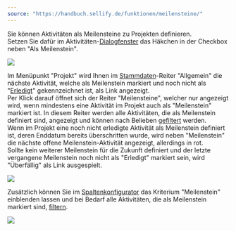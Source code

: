 ```yaml
---
source: "https://handbuch.sellify.de/funktionen/meilensteine/"
---
```

Sie können Aktivitäten als Meilensteine zu Projekten definieren.  
Setzen Sie dafür im Aktivitäten-[Dialogfenster](https://handbuch.sellify.de/allgemein/benutzeroberfl%C3%A4che/ "Begriffe aus sellify, Aufbau von sellify") das Häkchen in der Checkbox neben "Als Meilenstein".

![](https://image.jimcdn.com/app/cms/image/transf/dimension=690x10000:format=jpg/path/s42eb4d670de94a65/image/icae9875541f1f1fd/version/1614093003/image.jpg)

Im Menüpunkt "Projekt" wird Ihnen im [Stammdaten](https://handbuch.sellify.de/allgemein/benutzeroberfl%C3%A4che/ "Begriffe aus sellify, Aufbau von sellify")\-Reiter "Allgemein" die nächste Aktivität, welche als Meilenstein markiert und noch nicht als "[Erledigt](https://handbuch.sellify.de/funktionen/erledigt-funktion/ "\"Erledigt\"-Funktion")" gekennzeichnet ist, als Link angezeigt.  
Per Klick darauf öffnet sich der Reiter "Meilensteine", welcher nur angezeigt wird, wenn mindestens eine Aktivität im Projekt auch als "Meilenstein" markiert ist. In diesem Reiter werden alle Aktivitäten, die als Meilenstein definiert sind, angezeigt und können nach Belieben [gefiltert](https://handbuch.sellify.de/funktionen/spaltenergebnisse-filtern/ "Spaltenergebnisse filtern") werden.  
Wenn im Projekt eine noch nicht erledigte Aktivität als Meilenstein definiert ist, deren Enddatum bereits überschritten wurde, wird neben "Meilenstein" die nächste offene Meilenstein-Aktivität angezeigt, allerdings in rot.  
Sollte kein weiterer Meilenstein für die Zukunft definiert und der letzte vergangene Meilenstein noch nicht als "Erledigt" markiert sein, wird "Überfällig" als Link ausgespielt.

![](https://image.jimcdn.com/app/cms/image/transf/dimension=690x10000:format=jpg/path/s42eb4d670de94a65/image/id6938e4989613c36/version/1614093008/image.jpg)

Zusätzlich können Sie im [Spaltenkonfigurator](https://handbuch.sellify.de/funktionen/spaltenkonfigurator-ansichtsfavoriten-und-tabkonfigurator/ "Spaltenkonfigurator, Ansichtsfavoriten und Tabkonfigurator") das Kriterium "Meilenstein" einblenden lassen und bei Bedarf alle Aktivitäten, die als Meilenstein markiert sind, [filtern](https://handbuch.sellify.de/funktionen/spaltenergebnisse-filtern/ "Spaltenergebnisse filtern").

![](https://image.jimcdn.com/app/cms/image/transf/dimension=690x10000:format=jpg/path/s42eb4d670de94a65/image/i9bf61008562ca622/version/1614093012/image.jpg)